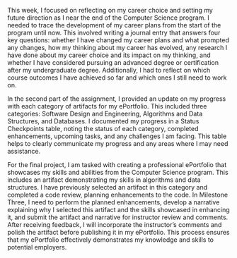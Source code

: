 This week, I focused on reflecting on my career choice and setting my future direction as I near the end of the Computer Science program. I needed to trace the development of my career plans from the start of the program until now. This involved writing a journal entry that answers four key questions: whether I have changed my career plans and what prompted any changes, how my thinking about my career has evolved, any research I have done about my career choice and its impact on my thinking, and whether I have considered pursuing an advanced degree or certification after my undergraduate degree. Additionally, I had to reflect on which course outcomes I have achieved so far and which ones I still need to work on.

In the second part of the assignment, I provided an update on my progress with each category of artifacts for my ePortfolio. This included three categories: Software Design and Engineering, Algorithms and Data Structures, and Databases. I documented my progress in a Status Checkpoints table, noting the status of each category, completed enhancements, upcoming tasks, and any challenges I am facing. This table helps to clearly communicate my progress and any areas where I may need assistance.

For the final project, I am tasked with creating a professional ePortfolio that showcases my skills and abilities from the Computer Science program. This includes an artifact demonstrating my skills in algorithms and data structures. I have previously selected an artifact in this category and completed a code review, planning enhancements to the code. In Milestone Three, I need to perform the planned enhancements, develop a narrative explaining why I selected this artifact and the skills showcased in enhancing it, and submit the artifact and narrative for instructor review and comments. After receiving feedback, I will incorporate the instructor’s comments and polish the artifact before publishing it in my ePortfolio. This process ensures that my ePortfolio effectively demonstrates my knowledge and skills to potential employers.
